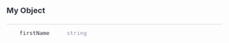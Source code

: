 <div class="attributesKit">
    <div style="padding-bottom:10px;">
        <h1 style="font-family:&#x27;Source Sans Pro&#x27;, -apple-system, Helvetica, sans-serif;font-size:18px;color:#30343F;">My Object</h1></div>
    <div style="width:100%;height:auto;display:flex;flex-direction:row;flex-wrap:no-wrap;justify-content:flex-start;align-items:stretch;position:relative;border-top:1px solid #D2D8DE;">
        <div style="height:auto;width:100%;display:flex;flex-direction:column;flex-wrap:no-wrap;justify-content:flex-start;align-items:flex-start;">
            <div style="width:100%;height:auto;display:flex;flex-direction:row;flex-wrap:no-wrap;justify-content:flex-start;align-items:stretch;position:relative;"></div>
            <div style="width:100%;height:auto;display:flex;flex-direction:row;flex-wrap:no-wrap;justify-content:flex-start;align-items:stretch;position:relative;">
                <div style="width:100%;height:auto;">
                    <div>
                        <div>
                            <div style="width:100%;height:auto;display:flex;flex-direction:row;flex-wrap:no-wrap;justify-content:flex-start;align-items:stretch;position:relative;border-bottom:0px;padding-top:14px;padding-bottom:14px;">
                                <div style="height:auto;width:auto;display:flex;flex-direction:column;flex-wrap:no-wrap;justify-content:flex-start;align-items:flex-start;margin-left:30px;margin-right:40px;">
                                    <div style="width:100%;height:auto;font-family:&#x27;Source Code Pro&#x27;, monospace;font-weight:500;font-size:13px;line-height:13px;color:rgb(48, 52, 63);word-break:keep-all;word-wrap:normal;">firstName</div>
                                </div>
                                <div style="height:auto;width:100%;display:flex;flex-direction:column;flex-wrap:no-wrap;justify-content:flex-start;align-items:flex-start;">
                                    <div style="width:100%;height:auto;display:flex;flex-direction:row;flex-wrap:no-wrap;justify-content:flex-start;align-items:stretch;position:relative;">
                                        <div style="height:auto;width:100%;display:flex;flex-direction:column;flex-wrap:no-wrap;justify-content:flex-start;align-items:flex-start;">
                                            <div style="width:100%;font-family:&#x27;Source Code Pro&#x27;, monospace;font-weight:regular;font-size:13px;color:#8A93A3;line-height:13px;">string</div>
                                        </div>
                                    </div>
                                    <div style="width:100%;height:auto;display:flex;flex-direction:row;flex-wrap:no-wrap;justify-content:flex-start;align-items:stretch;position:relative;">
                                        <div>
                                            <style>
                                                .attributesKit p {
                                                    margin-bottom: 4px;
                                                    font-family: 'Source Sans Pro', -apple-system, Helvetica, sans-serif;
                                                    font-size: 14px;
                                                    color: #8A93A3;
                                                    line-height: 21px;
                                                    font-weight: regular;
                                                }
                                                
                                                .attributesKit p:last-child {
                                                    margin-bottom: 0px;
                                                }
                                                
                                                .attributesKit ul {
                                                    margin-left: 20px;
                                                }
                                                
                                                .attributesKit a {
                                                    color: #747E8E;
                                                    text-decoration: none;
                                                    border-bottom: 1px solid #DCE0E8;
                                                }
                                                
                                                .attributesKit a:hover {
                                                    border-bottom: none;
                                                }
                                            </style>
                                            <div style="font-family:&#x27;Source Sans Pro&#x27;, -apple-system, Helvetica, sans-serif;font-size:13px;color:#8A93A3;line-height:150%;font-weight:regular;margin-top:6px;">
                                                <p>Lorem ipsum dolor sit amet, consectetur adipiscing elit. Nunc tincidunt auctor erat nec vulputate. Donec ut urna urna. Phasellus nisl dolor, posuere non placerat a, efficitur nec elit. Cras mattis nulla
                                                    et volutpat ullamcorper.</p>
                                                <p>Donec posuere ipsum at est egestas tempus. Nullam sed interdum eros. Proin accumsan sodales sodales. Nam consequat convallis augue vitae pretium. Maecenas quis orci fringilla ex interdum vestibulum non sed
                                                    odio.</p>
                                                <ul>
                                                    <li>
                                                        <p>Lorem ipsum dolor sit amet, consectetur adipiscing elit</p>
                                                    </li>
                                                    <li>
                                                        <p>Duis malesuada velit id nunc porttitor, id interdum eros blandit</p>
                                                    </li>
                                                    <li>
                                                        <p>Pellentesque ut dui a libero varius ultrices at vel nunc</p>
                                                    </li>
                                                </ul>
                                                <p>Curabitur iaculis commodo finibus. Praesent suscipit velit ante, quis bibendum felis molestie vel. Nam ornare enim vitae est bibendum rhoncus. Donec et libero vel mi vehicula varius.</p>
                                                <ul>
                                                    <li>
                                                        <p>Lorem</p>
                                                    </li>
                                                    <li>
                                                        <p>Duis</p>
                                                    </li>
                                                    <li>
                                                        <p>Pellentesque</p>
                                                    </li>
                                                </ul>
                                            </div>
                                        </div>
                                    </div>
                                    <div style="width:100%;height:auto;display:flex;flex-direction:row;flex-wrap:no-wrap;justify-content:flex-start;align-items:stretch;position:relative;">
                                        <div style="width:auto;height:auto;margin-top:6px;margin-bottom:0px;margin-left:0px;margin-right:0px;font-weight:600;background-color:#F0F1F4;border-radius:3px;padding-top:4px;padding-bottom:4px;padding-left:8px;padding-right:8px;font-family:&#x27;Source Sans Pro&#x27;, -apple-system, Helvetica, sans-serif;font-size:13px;line-height:13px;color:#5D6470;">František</div>
                                    </div>
                                </div>
                            </div>
                        </div>
                    </div>
                </div>
            </div>
        </div>
    </div>
</div>